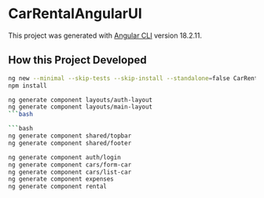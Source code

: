 # CarRentalAngularUI

This project was generated with [Angular CLI](https://github.com/angular/angular-cli) version 18.2.11.

## How this Project Developed

```bash
ng new --minimal --skip-tests --skip-install --standalone=false CarRentalAngularUI
npm install
```

```bash
ng generate component layouts/auth-layout
ng generate component layouts/main-layout
```bash

```bash
ng generate component shared/topbar
ng generate component shared/footer
```

```bash
ng generate component auth/login
ng generate component cars/form-car
ng generate component cars/list-car
ng generate component expenses
ng generate component rental

```